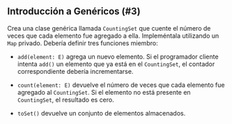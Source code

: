 ## Introducción a Genéricos (#3)

Crea una clase genérica llamada `CountingSet` que cuente el número de veces que cada elemento fue agregado a ella. Impleméntala utilizando un `Map` privado. Debería definir tres funciones miembro:

+ `add(element: E)` agrega un nuevo elemento. Si el programador cliente intenta `add()` un elemento que ya está en el `CountingSet`, el contador correspondiente debería incrementarse.

+ `count(element: E)` devuelve el número de veces que cada elemento fue agregado al `CountingSet`. Si el elemento no está presente en `CountingSet`, el resultado es cero.

+ `toSet()` devuelve un conjunto de elementos almacenados.